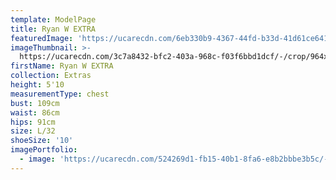```yaml
---
template: ModelPage
title: Ryan W EXTRA
featuredImage: 'https://ucarecdn.com/6eb330b9-4367-44fd-b33d-41d61ce641d3/'
imageThumbnail: >-
  https://ucarecdn.com/3c7a8432-bfc2-403a-968c-f03f6bbd1dcf/-/crop/964x1406/90,0/-/preview/
firstName: Ryan W EXTRA
collection: Extras
height: 5'10
measurementType: chest
bust: 109cm
waist: 86cm
hips: 91cm
size: L/32
shoeSize: '10'
imagePortfolio:
  - image: 'https://ucarecdn.com/524269d1-fb15-40b1-8fa6-e8b2bbbe3b5c/-/preview/'
---
```



